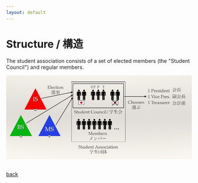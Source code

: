 ```yaml
---
layout: default
---
```


# Structure / 構造

The student association consists of a set of elected members (the "Student Council") and regular members.

![](structure.png)


##

[back](./)
